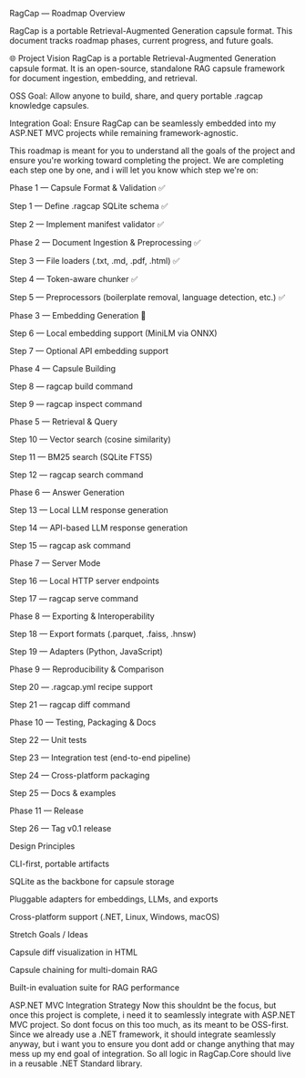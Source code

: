 RagCap — Roadmap
Overview

RagCap is a portable Retrieval-Augmented Generation capsule format.
This document tracks roadmap phases, current progress, and future goals.

🌐 Project Vision
RagCap is a portable Retrieval-Augmented Generation capsule format.
It is an open-source, standalone RAG capsule framework for document ingestion, embedding, and retrieval.

OSS Goal: Allow anyone to build, share, and query portable .ragcap knowledge capsules.

Integration Goal: Ensure RagCap can be seamlessly embedded into my ASP.NET MVC projects while remaining framework-agnostic.

This roadmap is meant for you to understand all the goals of the project and ensure you're working toward completing the project.
We are completing each step one by one, and i will let you know which step we're on:

Phase 1 — Capsule Format & Validation ✅

 Step 1 — Define .ragcap SQLite schema ✅

 Step 2 — Implement manifest validator ✅

Phase 2 — Document Ingestion & Preprocessing ✅

 Step 3 — File loaders (.txt, .md, .pdf, .html) ✅

 Step 4 — Token-aware chunker ✅

 Step 5 — Preprocessors (boilerplate removal, language detection, etc.) ✅

Phase 3 — Embedding Generation 🚧

 Step 6 — Local embedding support (MiniLM via ONNX)

 Step 7 — Optional API embedding support

Phase 4 — Capsule Building

 Step 8 — ragcap build command

 Step 9 — ragcap inspect command

Phase 5 — Retrieval & Query

 Step 10 — Vector search (cosine similarity)

 Step 11 — BM25 search (SQLite FTS5)

 Step 12 — ragcap search command

Phase 6 — Answer Generation

 Step 13 — Local LLM response generation

 Step 14 — API-based LLM response generation

 Step 15 — ragcap ask command

Phase 7 — Server Mode

 Step 16 — Local HTTP server endpoints

 Step 17 — ragcap serve command

Phase 8 — Exporting & Interoperability

 Step 18 — Export formats (.parquet, .faiss, .hnsw)

 Step 19 — Adapters (Python, JavaScript)

Phase 9 — Reproducibility & Comparison

 Step 20 — .ragcap.yml recipe support

 Step 21 — ragcap diff command

Phase 10 — Testing, Packaging & Docs

 Step 22 — Unit tests

 Step 23 — Integration test (end-to-end pipeline)

 Step 24 — Cross-platform packaging

 Step 25 — Docs & examples

Phase 11 — Release

 Step 26 — Tag v0.1 release

Design Principles

CLI-first, portable artifacts

SQLite as the backbone for capsule storage

Pluggable adapters for embeddings, LLMs, and exports

Cross-platform support (.NET, Linux, Windows, macOS)

Stretch Goals / Ideas

Capsule diff visualization in HTML

Capsule chaining for multi-domain RAG

Built-in evaluation suite for RAG performance



ASP.NET MVC Integration Strategy
Now this shouldnt be the focus, but once this project is complete, i need it to seamlessly integrate with ASP.NET MVC project. So dont focus on this too much, as its meant to be OSS-first. Since we already use a .NET framework, it should integrate seamlessly anyway, but i want you to ensure you dont add or change anything that may mess up my end goal of integration. So all logic in RagCap.Core should live in a reusable .NET Standard library.